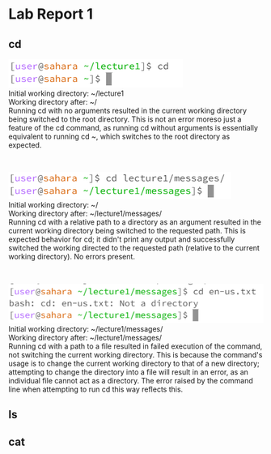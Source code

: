 # Lab Report 1

## cd

![Image](Screenshot_4.png) <br>
Initial working directory: ~/lecture1 <br>
Working directory after: ~/ <br>
Running cd with no arguments resulted in the current working directory being switched to the root directory. This is not an error moreso just a feature of the cd command, as running cd without arguments is essentially equivalent to running cd ~, which switches to the root directory as expected.

<br>

![Image](Screenshot_5.png)  <br>
Initial working directory: ~/ <br>
Working directory after: ~/lecture1/messages/ <br>
Running cd with a relative path to a directory as an argument resulted in the current working directory being switched to the requested path. This is expected behavior for cd; it didn't print any output and successfully switched the working directed to the requested path (relative to the current working directory). No errors present.

<br>

![Image](Screenshot_6.png) <br>
Initial working directory: ~/lecture1/messages/ <br>
Working directory after: ~/lecture1/messages/ <br>
Running cd with a path to a file resulted in failed execution of the command, not switching the current working directory. This is because the command's usage is to change the current working directory to that of a new directory; attempting to change the directory into a file will result in an error, as an individual file cannot act as a directory. The error raised by the command line when attempting to run cd this way reflects this.


## ls


## cat
